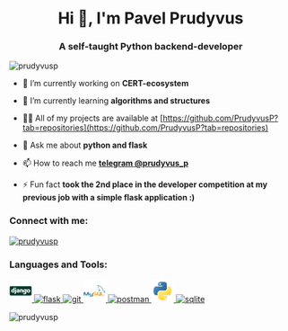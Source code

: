 <h1 align="center">Hi 👋, I'm Pavel Prudyvus</h1>
<h3 align="center">A self-taught Python backend-developer</h3>

<p align="left"> <img src="https://komarev.com/ghpvc/?username=prudyvusp&label=Profile%20views&color=0e75b6&style=flat" alt="prudyvusp" /> </p>

- 🔭 I’m currently working on **CERT-ecosystem**

- 🌱 I’m currently learning **algorithms and structures**

- 👨‍💻 All of my projects are available at [https://github.com/PrudyvusP?tab=repositories](https://github.com/PrudyvusP?tab=repositories)

- 💬 Ask me about **python and flask**

- 📫 How to reach me **[telegram @prudyvus_p](https://t.me/prudyvus_p)**

- ⚡ Fun fact **took the 2nd place in the developer competition at my previous job with a simple flask application :)**

<h3 align="left">Connect with me:</h3>
<p align="left">
<a href="https://www.leetcode.com/prudyvusp" target="blank"><img align="center" src="https://raw.githubusercontent.com/rahuldkjain/github-profile-readme-generator/master/src/images/icons/Social/leet-code.svg" alt="prudyvusp" height="30" width="40" /></a>
</p>

<h3 align="left">Languages and Tools:</h3>
<p align="left"> <a href="https://www.djangoproject.com/" target="_blank" rel="noreferrer"> <img src="https://raw.githubusercontent.com/devicons/devicon/master/icons/django/django-original.svg" alt="django" width="40" height="40"/> </a> <a href="https://flask.palletsprojects.com/" target="_blank" rel="noreferrer"> <img src="https://www.vectorlogo.zone/logos/pocoo_flask/pocoo_flask-icon.svg" alt="flask" width="40" height="40"/> </a> <a href="https://git-scm.com/" target="_blank" rel="noreferrer"> <img src="https://www.vectorlogo.zone/logos/git-scm/git-scm-icon.svg" alt="git" width="40" height="40"/> </a> <a href="https://www.mysql.com/" target="_blank" rel="noreferrer"> <img src="https://raw.githubusercontent.com/devicons/devicon/master/icons/mysql/mysql-original-wordmark.svg" alt="mysql" width="40" height="40"/> </a> <a href="https://postman.com" target="_blank" rel="noreferrer"> <img src="https://www.vectorlogo.zone/logos/getpostman/getpostman-icon.svg" alt="postman" width="40" height="40"/> </a> <a href="https://www.python.org" target="_blank" rel="noreferrer"> <img src="https://raw.githubusercontent.com/devicons/devicon/master/icons/python/python-original.svg" alt="python" width="40" height="40"/> </a> <a href="https://www.sqlite.org/" target="_blank" rel="noreferrer"> <img src="https://www.vectorlogo.zone/logos/sqlite/sqlite-icon.svg" alt="sqlite" width="40" height="40"/> </a> </p>

<p><img align="center" src="https://github-readme-stats.vercel.app/api/top-langs?username=prudyvusp&show_icons=true&locale=en&layout=compact" alt="prudyvusp" /></p>
